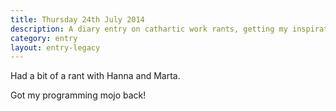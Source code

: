 ```yaml
---
title: Thursday 24th July 2014
description: A diary entry on cathartic work rants, getting my inspiration back, and extremely bad posture
category: entry
layout: entry-legacy
---
```


Had a bit of a rant with Hanna and Marta.

Got my programming mojo back!
